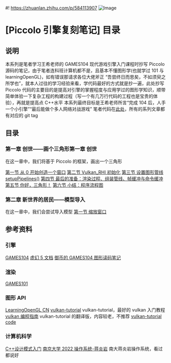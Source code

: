 ﻿#! https://zhuanlan.zhihu.com/p/584113907
![Image](https://w.wallhaven.cc/full/01/wallhaven-01322w.jpg)

# [Piccolo 引擎复刻笔记] 目录

## 说明

本系列是笔者学习王希老师的 GAMES104 现代游戏引擎入门课程时抄写 Piccolo 源码的笔记，由于笔者连科班计算机都不是，且基本不懂图形学(也就学过 101 与 learningOpenGL)，如有错误那请求各位大佬斧正
“吾尝终日而思矣，不如须臾之所学也”，就本人过往的学习经验来看，学代码最好的方式就是抄一遍，此处抄写 Piccolo 代码的主要目的是提高对引擎的掌握程度与应用学过的图形学知识，顺带简单体验一下复杂工程的构建过程（写一个有几万行代码的工程也是宝贵的体验），再就是提高点 C++水平
本系列最终目标是王希老师所言“完成 104 后，人手一个小引擎”“最后能做个多人网络对战游戏”
笔者代码在[此处](https://github.com/AmamiyaRenn/MyPiccolo.git)，所有的系列文章都有对应的 git tag

## 目录

### 第一章 创世——画个三角形第一章 创世

在这一章中，我们将基于 Piccolo 的框架，画出一个三角形

[第一节 从 0 开始创造一个窗口](https://zhuanlan.zhihu.com/p/583024686)
[第二节 Vulkan_RHI 初始化](https://zhuanlan.zhihu.com/p/583980556)
[第三节 设置图形管线 setupPipelines()](https://zhuanlan.zhihu.com/p/584238207)
[第四节 最后的准备：渲染过程、组装管线、帧缓冲与命令缓冲](https://zhuanlan.zhihu.com/p/584449336)
[第五节 你好，三角形！](https://zhuanlan.zhihu.com/p/584897287?)
[第六节 小结：程序流程图](https://zhuanlan.zhihu.com/p/584953972)

### 第二章 新世界的居民——模型导入

在这一章中，我们会尝试导入模型
[第一节 缩放窗口](https://zhuanlan.zhihu.com/p/585119200)

## 参考资料

### 引擎

[GAMES104](https://games104.boomingtech.com/)
[虚幻 5 文档](https://docs.unrealengine.com/5.0/zh-CN/)
[御币的 GAMES104 图形读码笔记](https://zhuanlan.zhihu.com/p/556305878)

### 渲染

[GAMES101](https://www.bilibili.com/video/BV1X7411F744?p=1&vd_source=319cfc2457dab41418812a7cbf1411b8)

### 图形 API

[LearningOpenGL CN](https://learnopengl-cn.github.io/)
[vulkan-tutorial](https://vulkan-tutorial.com/)
vulkan-tutorial，最好的 vulkan 入门教程
[vulkan 编程指南](https://github.com/fangcun010/VulkanTutorialCN/blob/master/Vulkan%E7%BC%96%E7%A8%8B%E6%8C%87%E5%8D%97.pdf)
vulkan-tutorial 的翻译版，内容较老，不推荐
[vulkan-tutorial code](https://github.com/heitaoflower/vulkan-tutorial)

### 计算机科学

[C++设计模式入门](https://www.bilibili.com/video/BV1Yr4y157Ci/?share_source=copy_web&vd_source=78fca262a252b90390c3caa57c3e6f1b)
[南京大学 2022 操作系统-蒋炎岩](https://www.bilibili.com/video/BV1Cm4y1d7Ur/?share_source=copy_web&vd_source=78fca262a252b90390c3caa57c3e6f1b)
南大蒋炎岩操作系统，看过都说好
